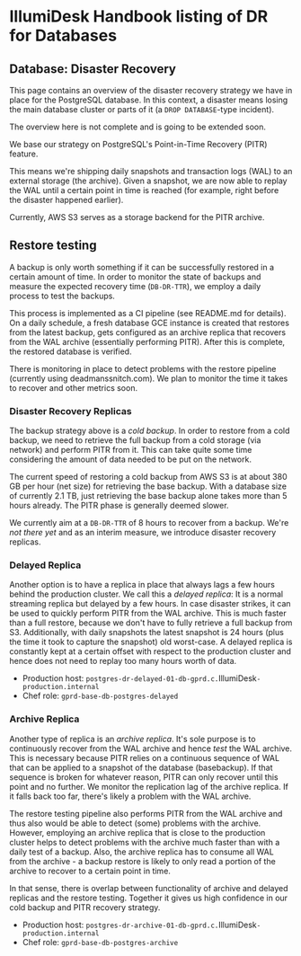 # IllumiDesk Handbook listing of DR for Databases

## Database: Disaster Recovery

This page contains an overview of the disaster recovery strategy we have in place for the PostgreSQL database. In this context, a disaster means losing the main database cluster or parts of it \(a `DROP DATABASE`-type incident\).

The overview here is not complete and is going to be extended soon.

We base our strategy on PostgreSQL's Point-in-Time Recovery \(PITR\) feature.

This means we're shipping daily snapshots and transaction logs \(WAL\) to an external storage \(the archive\). Given a snapshot, we are now able to replay the WAL until a certain point in time is reached \(for example, right before the disaster happened earlier\).

Currently, AWS S3 serves as a storage backend for the PITR archive.

## Restore testing

A backup is only worth something if it can be successfully restored in a certain amount of time. In order to monitor the state of backups and measure the expected recovery time \(`DB-DR-TTR`\), we employ a daily process to test the backups.

This process is implemented as a CI pipeline \(see README.md for details\). On a daily schedule, a fresh database GCE instance is created that restores from the latest backup, gets configured as an archive replica that recovers from the WAL archive \(essentially performing PITR\). After this is complete, the restored database is verified.

There is monitoring in place to detect problems with the restore pipeline \(currently using deadmanssnitch.com\). We plan to monitor the time it takes to recover and other metrics soon.

### Disaster Recovery Replicas

The backup strategy above is a _cold backup_. In order to restore from a cold backup, we need to retrieve the full backup from a cold storage \(via network\) and perform PITR from it. This can take quite some time considering the amount of data needed to be put on the network.

The current speed of restoring a cold backup from AWS S3 is at about 380 GB per hour \(net size\) for retrieving the base backup. With a database size of currently 2.1 TB, just retrieving the base backup alone takes more than 5 hours already. The PITR phase is generally deemed slower.

We currently aim at a `DB-DR-TTR` of 8 hours to recover from a backup. We're _not there yet_ and as an interim measure, we introduce disaster recovery replicas.

### **Delayed Replica**

Another option is to have a replica in place that always lags a few hours behind the production cluster. We call this a _delayed replica_: It is a normal streaming replica but delayed by a few hours. In case disaster strikes, it can be used to quickly perform PITR from the WAL archive. This is much faster than a full restore, because we don't have to fully retrieve a full backup from S3. Additionally, with daily snapshots the latest snapshot is 24 hours \(plus the time it took to capture the snapshot\) old worst-case. A delayed replica is constantly kept at a certain offset with respect to the production cluster and hence does not need to replay too many hours worth of data.

* Production host: `postgres-dr-delayed-01-db-gprd.c.`IllumiDesk`-production.internal`
* Chef role: `gprd-base-db-postgres-delayed`

### **Archive Replica**

Another type of replica is an _archive replica_. It's sole purpose is to continuously recover from the WAL archive and hence _test_ the WAL archive. This is necessary because PITR relies on a continuous sequence of WAL that can be applied to a snapshot of the database \(basebackup\). If that sequence is broken for whatever reason, PITR can only recover until this point and no further. We monitor the replication lag of the archive replica. If it falls back too far, there's likely a problem with the WAL archive.

The restore testing pipeline also performs PITR from the WAL archive and thus also would be able to detect \(some\) problems with the archive. However, employing an archive replica that is close to the production cluster helps to detect problems with the archive much faster than with a daily test of a backup. Also, the archive replica has to consume all WAL from the archive - a backup restore is likely to only read a portion of the archive to recover to a certain point in time.

In that sense, there is overlap between functionality of archive and delayed replicas and the restore testing. Together it gives us high confidence in our cold backup and PITR recovery strategy.

* Production host: `postgres-dr-archive-01-db-gprd.c.`IllumiDesk`-production.internal`
* Chef role: `gprd-base-db-postgres-archive`

